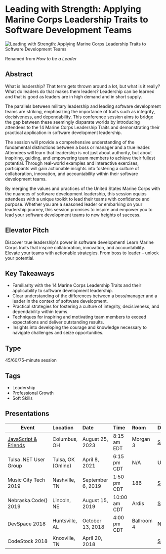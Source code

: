 # Leading with Strength: Applying Marine Corps Leadership Traits to Software Development Teams

![Leading with Strength: Applying Marine Corps Leadership Traits to Software Development Teams](https://chadgreen.blob.core.windows.net/slides/How%20to%20be%20a%20Leader.jpg)

Renamed from *How to be a Leader*

## Abstract
What is leadership? That term gets thrown around a lot, but what is it really? What do leaders do that makes them leaders? Leadership can be learned and that is good as leaders are in high demand and in short supply.

The parallels between military leadership and leading software development teams are striking, emphasizing the importance of traits such as integrity, decisiveness, and dependability. This conference session aims to bridge the gap between these seemingly disparate worlds by introducing attendees to the 14 Marine Corps Leadership Traits and demonstrating their practical application in software development leadership.

The session will provide a comprehensive understanding of the fundamental distinctions between a boss or manager and a true leader. Attendees will learn that leadership is not just about authority, but about inspiring, guiding, and empowering team members to achieve their fullest potential. Through real-world examples and interactive exercises, participants will gain actionable insights into fostering a culture of collaboration, innovation, and accountability within their software development teams.

By merging the values and practices of the United States Marine Corps with the nuances of software development leadership, this session equips attendees with a unique toolkit to lead their teams with confidence and purpose. Whether you are a seasoned leader or embarking on your leadership journey, this session promises to inspire and empower you to lead your software development teams to new heights of success.

## Elevator Pitch
Discover true leadership's power in software development! Learn Marine Corps traits that inspire collaboration, innovation, and accountability. Elevate your teams with actionable strategies. From boss to leader – unlock your potential.

## Key Takeaways
- Familiarity with the 14 Marine Corps Leadership Traits and their applicability to software development leadership.
- Clear understanding of the differences between a boss/manager and a leader in the context of software development.
- Practical strategies for fostering a culture of integrity, decisiveness, and dependability within teams.
- Techniques for inspiring and motivating team members to exceed expectations and deliver outstanding results.
- Insights into developing the courage and knowledge necessary to navigate challenges and seize opportunities.

## Type
45/60/75-minute session

## Tags
- Leadership
- Professional Growth
- Soft Skills

## Presentations
| Event | Location | Date | Time | Room | Downloads |
|-------|:---------|:-----|:-----|:-----|:----------|
| [JavaScript & Friends](https://www.javascriptandfriends.com/) | Columbus, OH | August 25, 2023 | 8:15 am EDT | Morgan 3 | [Slides](https://github.com/TaleLearnCode/LeadingWithStrength/blob/main/Presentations/LeadingWithStrength_JavaScriptAndFriends.pdf) |
| Tulsa .NET User Group | Tulsa, OK (Online) | April 8, 2021 | 6:15 pm CDT | N/A | Unavailable |
| Music City Tech 2019 | Nashville, TN | September 6, 2019 | 1:50 pm CDT | 186 | [Slides](https://chadgreen.blob.core.windows.net/slides/How%20to%20be%20a%20Leader%20-%20Music%20City%20Tech.pdf) |
| Nebraska.Code() 2019 | Lincoln, NE | August 15, 2019 | 10:00 am CDT | Ardis | [Slides](https://chadgreen.blob.core.windows.net/slides/How%20to%20be%20a%20Leader%20-%20Nebraska.Code().pdf) |
| DevSpace 2018 | Huntsville, AL | October 13, 2018 | 4:00 pm CDT | Ballroom 4 | N/A |
| CodeStock 2018 | Knoxville, TN | April 20, 2018 | | | [Slides](https://chadgreen.blob.core.windows.net/slides/How%20to%20be%20a%20Leader%20-%20CodeStock.pdf) |
